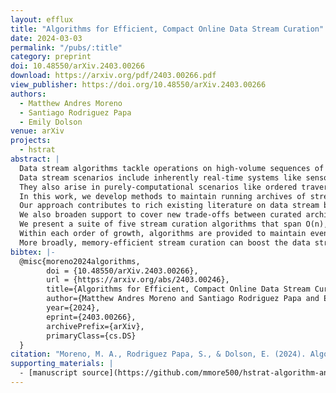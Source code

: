 ```yaml
---
layout: efflux
title: "Algorithms for Efficient, Compact Online Data Stream Curation"
date: 2024-03-03
permalink: "/pubs/:title"
category: preprint
doi: 10.48550/arXiv.2403.00266
download: https://arxiv.org/pdf/2403.00266.pdf
view_publisher: https://doi.org/10.48550/arXiv.2403.00266
authors:
  - Matthew Andres Moreno
  - Santiago Rodriguez Papa
  - Emily Dolson
venue: arXiv
projects:
  - hstrat
abstract: |
  Data stream algorithms tackle operations on high-volume sequences of read-once data items.
  Data stream scenarios include inherently real-time systems like sensor networks and financial markets.
  They also arise in purely-computational scenarios like ordered traversal of big data or long-running iterative simulations.
  In this work, we develop methods to maintain running archives of stream data that are temporally representative, a task we call "stream curation."
  Our approach contributes to rich existing literature on data stream binning, which we extend by providing stateless (i.e., non-iterative) curation schemes that enable key optimizations to trim archive storage overhead and streamline processing of incoming observations.
  We also broaden support to cover new trade-offs between curated archive size and temporal coverage.
  We present a suite of five stream curation algorithms that span O(n), O(logn), and O(1) orders of growth for retained data items.
  Within each order of growth, algorithms are provided to maintain even coverage across history or bias coverage toward more recent time points.
  More broadly, memory-efficient stream curation can boost the data stream mining capabilities of low-grade hardware in roles such as sensor nodes and data logging devices.
bibtex: |-
  @misc{moreno2024algorithms,
        doi = {10.48550/arXiv.2403.00266},
        url = {https://arxiv.org/abs/2403.00246},
        title={Algorithms for Efficient, Compact Online Data Stream Curation},
        author={Matthew Andres Moreno and Santiago Rodriguez Papa and Emily Dolson},
        year={2024},
        eprint={2403.00266},
        archivePrefix={arXiv},
        primaryClass={cs.DS}
  }
citation: "Moreno, M. A., Rodriguez Papa, S., & Dolson, E. (2024). Algorithms for Efficient, Compact Online Data Stream Curation. arXiv preprint arXiv:2403.00266. https://doi.org/10.48550/arXiv.2403.00266"
supporting_materials: |
  - [manuscript source](https://github.com/mmore500/hstrat-algorithm-analysis) [via GitHub <i class="icon-github-1"></i>](https://github.com/)
---
```

